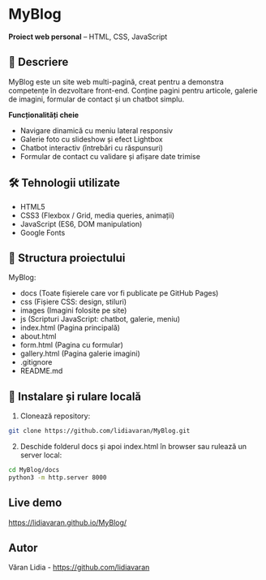 # MyBlog

**Proiect web personal** – HTML, CSS, JavaScript

## 📌 Descriere
MyBlog este un site web multi-pagină, creat pentru a demonstra competențe în dezvoltare front-end. Conține pagini pentru articole, galerie de imagini, formular de contact și un chatbot simplu.

**Funcționalități cheie**
- Navigare dinamică cu meniu lateral responsiv
- Galerie foto cu slideshow și efect Lightbox
- Chatbot interactiv (întrebări cu răspunsuri)
- Formular de contact cu validare și afișare date trimise

## 🛠️ Tehnologii utilizate
- HTML5
- CSS3 (Flexbox / Grid, media queries, animații)
- JavaScript (ES6, DOM manipulation)
- Google Fonts

## 📂 Structura proiectului
MyBlog: 
- docs (Toate fișierele care vor fi publicate pe GitHub Pages)
- css (Fișiere CSS: design, stiluri)
- images (Imagini folosite pe site)
- js (Scripturi JavaScript: chatbot, galerie, meniu)
- index.html (Pagina principală)
- about.html
- form.html (Pagina cu formular)
- gallery.html (Pagina galerie imagini)
- .gitignore         
- README.md      

## 🚀 Instalare și rulare locală
1. Clonează repository:
```bash
git clone https://github.com/lidiavaran/MyBlog.git
```

2. Deschide folderul docs și apoi index.html în browser sau rulează un server local:
```bash
cd MyBlog/docs
python3 -m http.server 8000
```

## Live demo
https://lidiavaran.github.io/MyBlog/

## Autor

Văran Lidia - https://github.com/lidiavaran
